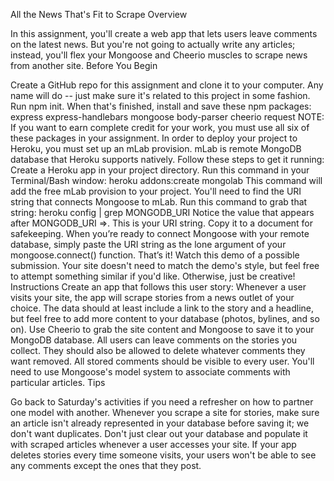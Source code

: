 All the News That's Fit to Scrape
Overview

In this assignment, you'll create a web app that lets users leave comments on the latest news. But you're not going to actually write any articles; instead, you'll flex your Mongoose and Cheerio muscles to scrape news from another site.
Before You Begin

Create a GitHub repo for this assignment and clone it to your computer. Any name will do -- just make sure it's related to this project in some fashion.
Run npm init. When that's finished, install and save these npm packages:
express
express-handlebars
mongoose
body-parser
cheerio
request
NOTE: If you want to earn complete credit for your work, you must use all six of these packages in your assignment.
In order to deploy your project to Heroku, you must set up an mLab provision. mLab is remote MongoDB database that Heroku supports natively. Follow these steps to get it running:
Create a Heroku app in your project directory.
Run this command in your Terminal/Bash window:
heroku addons:create mongolab
This command will add the free mLab provision to your project.
You'll need to find the URI string that connects Mongoose to mLab. Run this command to grab that string:
heroku config | grep MONGODB_URI
Notice the value that appears after MONGODB_URI =>. This is your URI string. Copy it to a document for safekeeping.
When you’re ready to connect Mongoose with your remote database, simply paste the URI string as the lone argument of your mongoose.connect() function. That’s it!
Watch this demo of a possible submission.
Your site doesn't need to match the demo's style, but feel free to attempt something similar if you'd like. Otherwise, just be creative!
Instructions
Create an app that follows this user story:
Whenever a user visits your site, the app will scrape stories from a news outlet of your choice. The data should at least include a link to the story and a headline, but feel free to add more content to your database (photos, bylines, and so on).
Use Cheerio to grab the site content and Mongoose to save it to your MongoDB database.
All users can leave comments on the stories you collect. They should also be allowed to delete whatever comments they want removed. All stored comments should be visible to every user.
You'll need to use Mongoose's model system to associate comments with particular articles.
Tips

Go back to Saturday's activities if you need a refresher on how to partner one model with another.
Whenever you scrape a site for stories, make sure an article isn't already represented in your database before saving it; we don't want duplicates.
Don't just clear out your database and populate it with scraped articles whenever a user accesses your site.
If your app deletes stories every time someone visits, your users won't be able to see any comments except the ones that they post.
